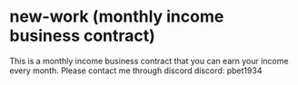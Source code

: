 # new-work (monthly income business contract)
This is a monthly income business contract that you can earn your income every month.
Please contact me through discord
discord: pbet1934
